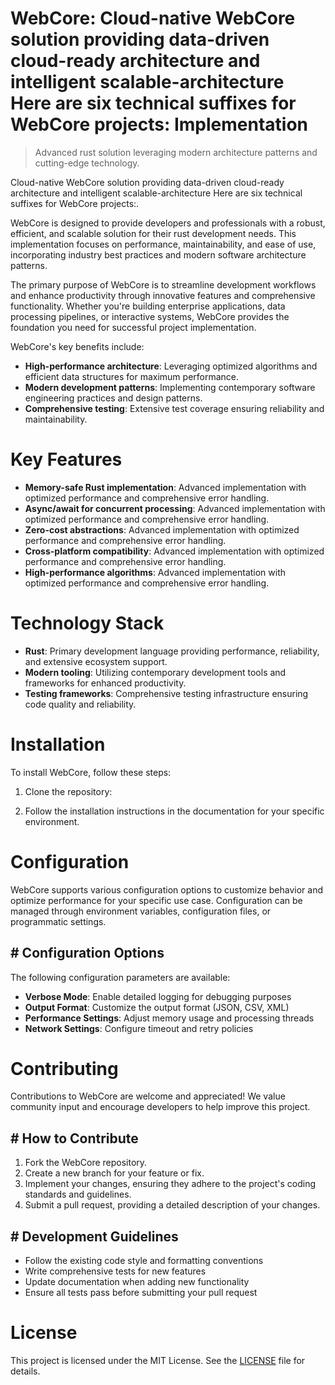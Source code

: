 <!-- fallback_WebCore_20251015213225_16071 -->

# WebCore: Cloud-native WebCore solution providing data-driven cloud-ready architecture and intelligent scalable-architecture Here are six technical suffixes for WebCore projects: Implementation
> Advanced rust solution leveraging modern architecture patterns and cutting-edge technology.

Cloud-native WebCore solution providing data-driven cloud-ready architecture and intelligent scalable-architecture Here are six technical suffixes for WebCore projects:.

WebCore is designed to provide developers and professionals with a robust, efficient, and scalable solution for their rust development needs. This implementation focuses on performance, maintainability, and ease of use, incorporating industry best practices and modern software architecture patterns.

The primary purpose of WebCore is to streamline development workflows and enhance productivity through innovative features and comprehensive functionality. Whether you're building enterprise applications, data processing pipelines, or interactive systems, WebCore provides the foundation you need for successful project implementation.

WebCore's key benefits include:

* **High-performance architecture**: Leveraging optimized algorithms and efficient data structures for maximum performance.
* **Modern development patterns**: Implementing contemporary software engineering practices and design patterns.
* **Comprehensive testing**: Extensive test coverage ensuring reliability and maintainability.

# Key Features

* **Memory-safe Rust implementation**: Advanced implementation with optimized performance and comprehensive error handling.
* **Async/await for concurrent processing**: Advanced implementation with optimized performance and comprehensive error handling.
* **Zero-cost abstractions**: Advanced implementation with optimized performance and comprehensive error handling.
* **Cross-platform compatibility**: Advanced implementation with optimized performance and comprehensive error handling.
* **High-performance algorithms**: Advanced implementation with optimized performance and comprehensive error handling.

# Technology Stack

* **Rust**: Primary development language providing performance, reliability, and extensive ecosystem support.
* **Modern tooling**: Utilizing contemporary development tools and frameworks for enhanced productivity.
* **Testing frameworks**: Comprehensive testing infrastructure ensuring code quality and reliability.

# Installation

To install WebCore, follow these steps:

1. Clone the repository:


2. Follow the installation instructions in the documentation for your specific environment.

# Configuration

WebCore supports various configuration options to customize behavior and optimize performance for your specific use case. Configuration can be managed through environment variables, configuration files, or programmatic settings.

## # Configuration Options

The following configuration parameters are available:

* **Verbose Mode**: Enable detailed logging for debugging purposes
* **Output Format**: Customize the output format (JSON, CSV, XML)
* **Performance Settings**: Adjust memory usage and processing threads
* **Network Settings**: Configure timeout and retry policies

# Contributing

Contributions to WebCore are welcome and appreciated! We value community input and encourage developers to help improve this project.

## # How to Contribute

1. Fork the WebCore repository.
2. Create a new branch for your feature or fix.
3. Implement your changes, ensuring they adhere to the project's coding standards and guidelines.
4. Submit a pull request, providing a detailed description of your changes.

## # Development Guidelines

* Follow the existing code style and formatting conventions
* Write comprehensive tests for new features
* Update documentation when adding new functionality
* Ensure all tests pass before submitting your pull request

# License

This project is licensed under the MIT License. See the [LICENSE](https://github.com/lisaantal/WebCore/blob/main/LICENSE) file for details.
